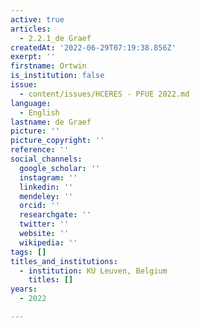 ```yaml
---
active: true
articles:
  - 2.2.1_de Graef
createdAt: '2022-06-29T07:19:38.856Z'
exerpt: ''
firstname: Ortwin
is_institution: false
issue:
  - content/issues/HCERES - PFUE 2022.md
language:
  - English
lastname: de Graef
picture: ''
picture_copyright: ''
reference: ''
social_channels:
  google_scholar: ''
  instagram: ''
  linkedin: ''
  mendeley: ''
  orcid: ''
  researchgate: ''
  twitter: ''
  website: ''
  wikipedia: ''
tags: []
titles_and_institutions:
  - institution: KU Leuven, Belgium
    titles: []
years:
  - 2022

---
```

